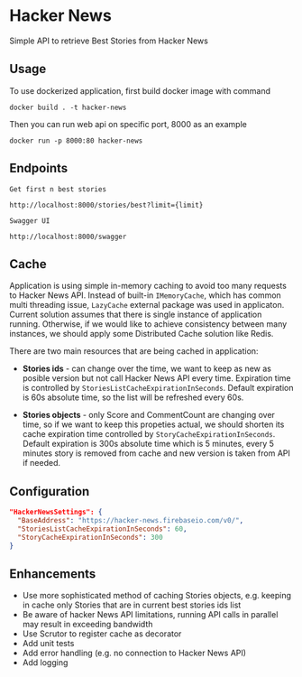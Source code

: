 # Hacker News
Simple API to retrieve Best Stories from Hacker News

## Usage

To use dockerized application, first build docker image with command

```
docker build . -t hacker-news
```

Then you can run web api on specific port, 8000 as an example
```
docker run -p 8000:80 hacker-news
```

## Endpoints

`Get first n best stories`
```
http://localhost:8000/stories/best?limit={limit}
```

`Swagger UI`
```
http://localhost:8000/swagger
```

## Cache

Application is using simple in-memory caching to avoid too many requests to Hacker News API. Instead of built-in `IMemoryCache`, which has common multi threading issue, `LazyCache` external package was used in applicaton.<br />
Current solution assumes that there is single instance of application running. Otherwise, if we would like to achieve consistency between many instances, we should apply some Distributed Cache solution like Redis.

There are two main resources that are being cached in application:
* <b>Stories ids</b> - can change over the time, we want to keep as new as posible version but not call Hacker News API every time. Expiration time is controlled by `StoriesListCacheExpirationInSeconds`. Default expiration is 60s absolute time, so the list will be refreshed every 60s.

* <b>Stories objects</b> - only Score and CommentCount are changing over time, so if we want to keep this propeties actual, we should shorten its cache expiration time controlled by `StoryCacheExpirationInSeconds`. Default expiration is 300s absolute time which is 5 minutes, every 5 minutes story is removed from cache and new version is taken from API if needed.

## Configuration
```json
"HackerNewsSettings": {
  "BaseAddress": "https://hacker-news.firebaseio.com/v0/",
  "StoriesListCacheExpirationInSeconds": 60,
  "StoryCacheExpirationInSeconds": 300
}
```

## Enhancements
* Use more sophisticated method of caching Stories objects, e.g. keeping in cache only Stories that are in current best stories ids list
* Be aware of hacker News API limitations, running API calls in parallel may result in exceeding bandwidth
* Use Scrutor to register cache as decorator
* Add unit tests
* Add error handling (e.g. no connection to Hacker News API)
* Add logging
